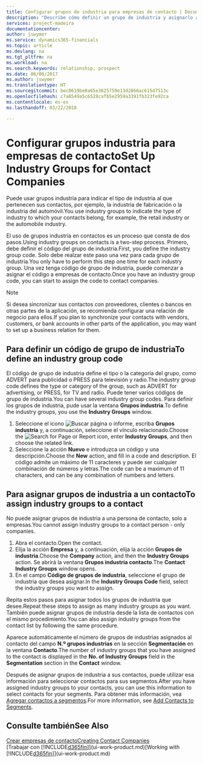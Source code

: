 ```yaml
---
title: Configurar grupos de industria para empresas de contacto | Documentos de Microsoft
description: "Describe cómo definir un grupo de industria y asignarlo a una empresa de contacto, por ejemplo, en la industria minorista o la industria del automóvil."
services: project-madeira
documentationcenter: 
author: jswymer
ms.service: dynamics365-financials
ms.topic: article
ms.devlang: na
ms.tgt_pltfrm: na
ms.workload: na
ms.search.keywords: relationship, prospect
ms.date: 06/06/2017
ms.author: jswymer
ms.translationtype: HT
ms.sourcegitcommit: bec0619be0a65e3625759e13d2866ac615d7513c
ms.openlocfilehash: c7a8549a5c6528cafb5e2959a3391fb323fe92ca
ms.contentlocale: es-es
ms.lasthandoff: 03/22/2018

---
```

# <a name="set-up-industry-groups-for-contact-companies"></a><span data-ttu-id="87574-103">Configurar grupos industria para empresas de contacto</span><span class="sxs-lookup"><span data-stu-id="87574-103">Set Up Industry Groups for Contact Companies</span></span>
<span data-ttu-id="87574-104">Puede usar grupos industria para indicar el tipo de industria al que pertenecen sus contactos, por ejemplo, la industria de fabricación o la industria del automóvil.</span><span class="sxs-lookup"><span data-stu-id="87574-104">You use industry groups to indicate the type of industry to which your contacts belong, for example, the retail industry or the automobile industry.</span></span>

<span data-ttu-id="87574-105">El uso de grupos industria en contactos es un proceso que consta de dos pasos.</span><span class="sxs-lookup"><span data-stu-id="87574-105">Using industry groups on contacts is a two-step process.</span></span> <span data-ttu-id="87574-106">Primero, debe definir el código del grupo de industria.</span><span class="sxs-lookup"><span data-stu-id="87574-106">First, you define the industry group code.</span></span> <span data-ttu-id="87574-107">Solo debe realzar este paso una vez para cada grupo de industria.</span><span class="sxs-lookup"><span data-stu-id="87574-107">You only have to perform this step one time for each industry group.</span></span> <span data-ttu-id="87574-108">Una vez tenga código de grupo de industria, puede comenzar a asignar el código a empresas de contacto.</span><span class="sxs-lookup"><span data-stu-id="87574-108">Once you have an industry group code, you can start to assign the code to contact companies.</span></span>

> [!NOTE]  
>   <span data-ttu-id="87574-109">Si desea sincronizar sus contactos con proveedores, clientes o bancos en otras partes de la aplicación, se recomienda configurar una relación de negocio para ellos.</span><span class="sxs-lookup"><span data-stu-id="87574-109">If you plan to synchronize your contacts with vendors, customers, or bank accounts in other parts of the application, you may want to set up a business relation for them.</span></span>

## <a name="to-define-an-industry-group-code"></a><span data-ttu-id="87574-110">Para definir un código de grupo de industria</span><span class="sxs-lookup"><span data-stu-id="87574-110">To define an industry group code</span></span>
<span data-ttu-id="87574-111">El código de grupo de industria define el tipo o la categoría del grupo, como ADVERT para publicidad o PRESS para televisión y radio.</span><span class="sxs-lookup"><span data-stu-id="87574-111">The industry group code defines the type or category of the group, such as ADVERT for advertising, or PRESS, for TV and radio.</span></span> <span data-ttu-id="87574-112">Puede tener varios códigos de grupo de industria.</span><span class="sxs-lookup"><span data-stu-id="87574-112">You can have several industry group codes.</span></span> <span data-ttu-id="87574-113">Para definir los grupos de industria, pude usar la ventana **Grupos industria**.</span><span class="sxs-lookup"><span data-stu-id="87574-113">To define the industry groups, you use the **Industry Groups** window.</span></span>

1. <span data-ttu-id="87574-114">Seleccione el icono ![Buscar página o informe](media/ui-search/search_small.png "icono Buscar página o informe"), escriba **Grupos industria** y, a continuación, seleccione el vínculo relacionado.</span><span class="sxs-lookup"><span data-stu-id="87574-114">Choose the ![Search for Page or Report](media/ui-search/search_small.png "Search for Page or Report icon") icon, enter **Industry Groups**, and then choose the related link.</span></span>
2. <span data-ttu-id="87574-115">Seleccione la acción **Nuevo** e introduzca un código y una descripción.</span><span class="sxs-lookup"><span data-stu-id="87574-115">Choose the **New** action, and fill in a code and description.</span></span> <span data-ttu-id="87574-116">El código admite un máximo de 11 caracteres y puede ser cualquier combinación de números y letras.</span><span class="sxs-lookup"><span data-stu-id="87574-116">The code can be a maximum of 11 characters, and can be any combination of numbers and letters.</span></span>

## <a name="AssignIndustryGroupContact"></a> <span data-ttu-id="87574-117">Para asignar grupos de industria a un contacto</span><span class="sxs-lookup"><span data-stu-id="87574-117">To assign industry groups to a contact</span></span>
<span data-ttu-id="87574-118">No puede asignar grupos de industria a una persona de contacto, solo a empresas.</span><span class="sxs-lookup"><span data-stu-id="87574-118">You cannot assign industry groups to a contact person - only companies.</span></span>

1. <span data-ttu-id="87574-119">Abra el contacto.</span><span class="sxs-lookup"><span data-stu-id="87574-119">Open the contact.</span></span>
2. <span data-ttu-id="87574-120">Elija la acción **Empresa** y, a continuación, elija la acción **Grupos de industria**.</span><span class="sxs-lookup"><span data-stu-id="87574-120">Choose the **Company** action, and then the **Industry Groups** action.</span></span> <span data-ttu-id="87574-121">Se abrirá la ventana **Grupos industria contacto**.</span><span class="sxs-lookup"><span data-stu-id="87574-121">The **Contact Industry Groups** window opens.</span></span>
3. <span data-ttu-id="87574-122">En el campo **Código de grupos de industria**, seleccione el grupo de industria que desea asignar.</span><span class="sxs-lookup"><span data-stu-id="87574-122">In the **Industry Groups Code** field, select the industry groups you want to assign.</span></span>

<span data-ttu-id="87574-123">Repita estos pasos para asignar todos los grupos de industria que desee.</span><span class="sxs-lookup"><span data-stu-id="87574-123">Repeat these steps to assign as many industry groups as you want.</span></span> <span data-ttu-id="87574-124">También puede asignar grupos de industria desde la lista de contactos con el mismo procedimiento.</span><span class="sxs-lookup"><span data-stu-id="87574-124">You can also assign industry groups from the contact list by following the same procedure.</span></span>

<span data-ttu-id="87574-125">Aparece automáticamente el número de grupos de industrias asignados al contacto del campo **N.º grupos industrias** en la sección **Segmentación** en la ventana **Contacto**.</span><span class="sxs-lookup"><span data-stu-id="87574-125">The number of industry groups that you have assigned to the contact is displayed in the **No. of Industry Groups** field in the **Segmentation** section in the **Contact** window.</span></span>

<span data-ttu-id="87574-126">Después de asignar grupos de industria a sus contactos, puede utilizar esa información para seleccionar contactos para sus segmentos.</span><span class="sxs-lookup"><span data-stu-id="87574-126">After you have assigned industry groups to your contacts, you can use this information to select contacts for your segments.</span></span> <span data-ttu-id="87574-127">Para obtener más información, vea [Agregar contactos a segmentos](marketing-add-contact-segment.md).</span><span class="sxs-lookup"><span data-stu-id="87574-127">For more information, see [Add Contacts to Segments](marketing-add-contact-segment.md).</span></span>

## <a name="see-also"></a><span data-ttu-id="87574-128">Consulte también</span><span class="sxs-lookup"><span data-stu-id="87574-128">See Also</span></span>
[<span data-ttu-id="87574-129">Crear empresas de contacto</span><span class="sxs-lookup"><span data-stu-id="87574-129">Creating Contact Companies</span></span>](marketing-create-contact-companies.md)  
<span data-ttu-id="87574-130">[Trabajar con [!INCLUDE[d365fin](includes/d365fin_md.md)]](ui-work-product.md)</span><span class="sxs-lookup"><span data-stu-id="87574-130">[Working with [!INCLUDE[d365fin](includes/d365fin_md.md)]](ui-work-product.md)</span></span>

